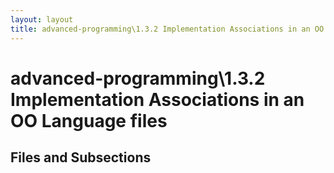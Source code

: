 ```yaml
---
layout: layout
title: advanced-programming\1.3.2 Implementation Associations in an OO Language files
---
```


# advanced-programming\1.3.2 Implementation Associations in an OO Language files

## Files and Subsections

